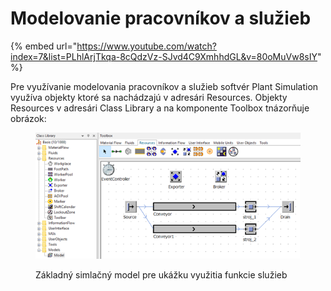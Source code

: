 # Modelovanie pracovníkov a služieb

{% embed url="https://www.youtube.com/watch?index=7&list=PLhlArjTkqa-8cQdzVz-SJvd4C9XmhhdGL&v=80oMuVw8sIY" %}

Pre využívanie modelovania pracovníkov a služieb softvér Plant Simulation využíva objekty ktoré sa nachádzajú v adresári Resources. Objekty Resources v adresári Class Library a na komponente Toolbox tnázorňuje obrázok:

<figure><img src="../.gitbook/assets/zakl_sluzby.png" alt=""><figcaption><p>Základný simlačný model pre ukážku využitia funkcie služieb</p></figcaption></figure>

